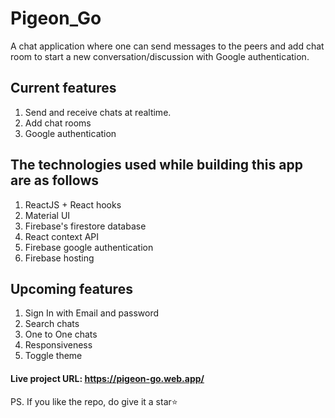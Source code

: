 # Pigeon_Go
 A chat application where one can send messages to the peers and add chat room to start a new conversation/discussion with Google authentication.

 ## Current features
 1. Send and receive chats at realtime.
 1. Add chat rooms
 1. Google authentication

 ## The technologies used while building this app are as follows
1. ReactJS + React hooks
1. Material UI
1. Firebase's firestore database
1. React context API
1. Firebase google authentication
1. Firebase hosting

## Upcoming features
1. Sign In with Email and password
1. Search chats
1. One to One chats
1. Responsiveness
1. Toggle theme

#### Live project URL: https://pigeon-go.web.app/ 

PS. If you like the repo, do give it a star⭐